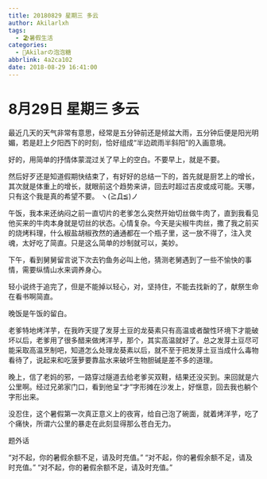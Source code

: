 ```yaml
---
title: 20180829 星期三 多云
author: Akilarlxh
tags:
  - 🏖️暑假生活
categories:
  - 🍬Akilarの泡泡糖
abbrlink: 4a2ca102
date: 2018-08-29 16:41:00
---
```

# 8月29日 星期三 多云

最近几天的天气非常有意思，经常是五分钟前还是倾盆大雨，五分钟后便是阳光明媚，若是赶上夕阳西下的时刻，恰好组成“半边疏雨半斜阳”的入画意境。

好的，用简单的抒情体蒙混过关了早上的空白。不要早上，就是不要。

然后好歹还是知道假期快结束了，有好好的总结一下的，首先就是厨艺上的增长，其次就是体重上的增长，就眼前这个趋势来讲，回去时超过吉皮或成可能。天哪，只有这个我是真的希望不要。
ヽ(≧Д≦)ノ

午饭，我本来还纳闷之前一直切片的老爹怎么突然开始切丝做牛肉了，直到我看见他买来的牛肉本身就是切丝的状态。心情复杂。今天是尖椒牛肉丝，撒了我之前买的烧烤料理，什么椒盐胡椒孜然的通通都在一个瓶子里，这一放不得了，注入灵魂，太好吃了简直。只是这么简单的炒制就可以，美妙。

下午，看到舅舅留言说下次去钓鱼务必叫上他，猜测老舅遇到了一些不愉快的事情，需要纵情山水来调养身心。

轻小说终于追完了，但是不能掉以轻心，对，坚持住，不能去找新的了，献祭生命在看书啊简直。

晚饭是午饭的留白。

老爹特地烤洋芋，在我昨天提了发芽土豆的龙葵素只有高温或者酸性环境下才能破坏以后，老爹用了很多醋来做烤洋芋，那个，其实高温就好了。总之发芽土豆尽可能采取高温烹制吧，知道怎么处理龙葵素以后，就不至于把发芽土豆当成什么毒物看待了，说起来和吃菠萝要靠盐水来破坏生物胆碱是差不多的道理。

晚上，信了老妈的邪，一路穿过隧道去给老爹买双鞋，结果还没买到。来回就是六公里啊。经过兄弟家门口，看到他呈“才”字形摊在沙发上，好惬意，回去我也躺个字形出来。

没忍住，这个暑假第一次真正意义上的夜宵，给自己泡了碗面，就着烤洋芋，吃了个痛快，所谓六公里的暴走在此刻显得那么苍白无力。

题外话

“对不起，你的暑假余额不足，请及时充值。”
“对不起，你的暑假余额不足，请及时充值。”
“对不起，你的暑假余额不足，请及时充值。”






